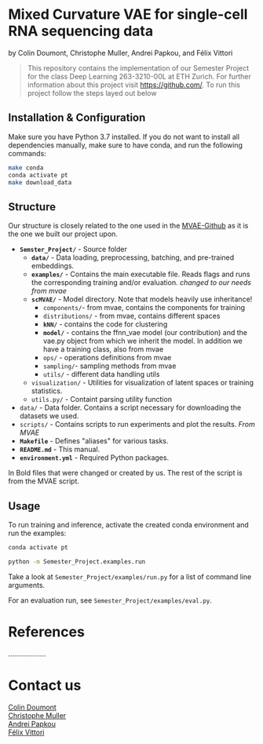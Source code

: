 # Mixed Curvature VAE for single-cell RNA sequencing data


by
Colin Doumont,
Christophe Muller,
Andrei Papkou,
and
Félix Vittori


> This repository contains the implementation of our Semester Project for the class Deep Learning 263-3210-00L at ETH Zurich.
> For further information about this project visit https://github.com/.
> To run this project follow the steps layed out below


## Installation & Configuration

Make sure you have Python 3.7 installed. If you do not want to install all dependencies
manually, make sure to have conda, and run the following commands:
```bash
make conda
conda activate pt
make download_data
```

## Structure 

Our structure is closely related to the one used in the
[MVAE-Github](https://github.com/oskopek/mvae) as it is the one we built our project upon. 





* **`Semster_Project/`** - Source folder 
  * **`data/`** - Data loading, preprocessing, batching, and pre-trained embeddings.
  * **`examples/`** - Contains the main executable file. Reads flags and runs the corresponding training and/or evaluation. _changed to our needs from mvae_
  * **`scMVAE/`** - Model directory. Note that models heavily use inheritance!
    * `components/`- from mvae, contains the components for training
    * `distributions/` - from mvae, contains different spaces
    *  **`kNN/`** - contains the code for clustering 
    * **`model/`** - contains the ffnn_vae model (our contribution) and the vae.py object from which we inherit the model. In addition we have a training class, also from mvae
    * `ops/` - operations definitions from mvae
    * `sampling/`- sampling methods from mvae
    * `utils/` - different data handling utils
  * `visualization/` - Utilities for visualization of latent spaces or training statistics.
  * `utils.py/` - Containt parsing utility function
* `data/` - Data folder. Contains a script necessary for downloading the datasets we used. 
* `scripts/` - Contains scripts to run experiments and plot the results. _From MVAE_
* **`Makefile`** - Defines "aliases" for various tasks.
* **`README.md`** - This manual.
* **`environment.yml`** - Required Python packages.


In Bold files that were changed or created by us. The rest of the script is from the MVAE script.

## Usage

To run training and inference, activate the created conda environment and run the examples:

```bash
conda activate pt

python -m Semester_Project.examples.run
```

Take a look at `Semester_Project/examples/run.py` for a list of command line arguments.

For an evaluation run, see `Semester_Project/examples/eval.py`.



# References 


...................

# Contact us

[Colin Doumont](cdoumont@student.ethz.ch)\
[Christophe Muller](mullec@student.ethz.ch)\
[Andrei Papkou](andrei.papkou@uzh.ch)\
[Félix Vittori](fvittori@student.ethz.ch)
